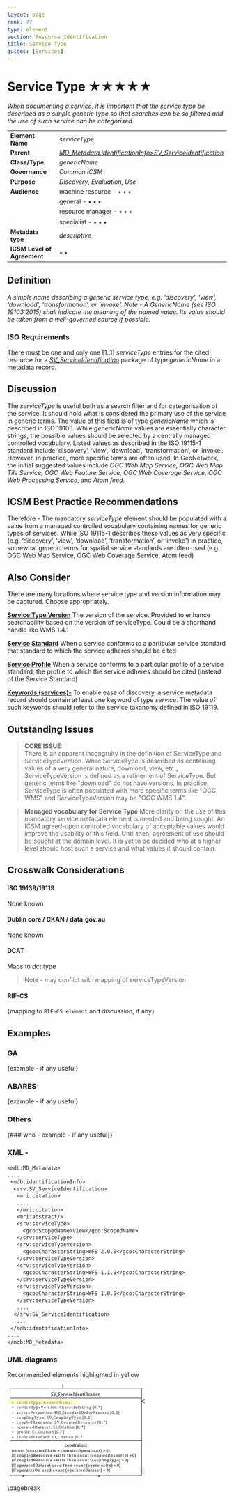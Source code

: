 ```yaml
---
layout: page
rank: 77
type: element
section: Resource Identification
title: Service Type
guides: [Services]
---
```

# Service Type ★★★★★ 

*When documenting a service, it is important that the service type be described as a simple generic type so that searches can be so filtered and the use of such service can be categorised.*

| | |
| --- | --- |
| **Element Name** | *serviceType* |
| **Parent** | *[MD_Metadata.identificationInfo>SV_ServiceIdentification](./ServiceIdentification)* |
| **Class/Type** | *genericName* |
| **Governance** | *Common ICSM* |
| **Purpose** | *Discovery, Evaluation, Use* |
| **Audience** | machine resource - ⭑ ⭑ ⭑ |
| | general - ⭑ ⭑ ⭑ |
| | resource manager - ⭑ ⭑ ⭑ |
| | specialist - ⭑ ⭑ ⭑ |
| **Metadata type** | *descriptive* |
| **ICSM Level of Agreement** | ⭑ ⭑ |

## Definition  
*A simple name describing a generic service type, e.g. ‘discovery’, ‘view’, ‘download’, ‘transformation’, or ‘invoke'. Note - A GenericName (see ISO 19103:2015) shall indicate the meaning of the named value. Its value should be taken from a well-governed source if possible.*

### ISO Requirements

There must be one and only one [1..1] *serviceType* entries for the cited resource for a *[SV_ServiceIdentification](./ServiceIdentification)* package of type *genericName* in a metadata record.

## Discussion  
The *serviceType* is useful both as a search filter and for categorisation of the service. It should hold what is considered the primary use of the service in generic terms. The value of this field is of type *genericName* which is described in ISO 19103. While *genericName* values are essentially character strings, the possible values should be selected by a centrally managed controlled vocabulary. Listed values as described in the ISO 19115-1 standard include ‘discovery’, ‘view’, ‘download’, ‘transformation’, or ‘invoke'. However, in practice, more specific terms are often used. In GeoNetwork, the initial suggested values include *OGC Web Map Service, OGC Web Map Tile Service, OGC Web Feature Service, OGC Web Coverage Service, OGC Web Processing Service*, and *Atom feed*. 


## ICSM Best Practice Recommendations 

Therefore - The mandatory *serviceType* element should be populated with a value from a managed controlled vocabulary containing names for generic types of services. While ISO 19115-1 describes these values as very specific (e.g. ‘discovery’, ‘view’, ‘download’, ‘transformation’, or ‘invoke') in practice, somewhat generic terms for spatial service standards are often used (e.g. OGC Web Map Service, OGC Web Coverage Service, Atom feed)

## Also Consider
There are many locations where service type and version information may be captured. Choose appropriately.

**[Service Type Version](./ServiceTypeVersion)** The version of the service. Provided to enhance searchability based on the version of serviceType. Could be a shorthand handle like WMS 1.4.1

**[Service Standard](./ServiceStandard)** When a service conforms to a particular service standard that standard to which the service adheres should be cited

**[Service Profile](./ServiceProfile)** When a service conforms to a particular profile of a service standard, the profile to which the service adheres should be cited (instead of the Service Standard)

**[Keywords (services)-](./Keywords)** To enable ease of discovery, a service metadata record should contain at least one keyword of type *service*. The value of such keywords should refer to the service taxonomy defined in ISO 19119.

## Outstanding Issues

> **CORE ISSUE:**  
There is an apparent incongruity in the definition of ServiceType and ServiceTypeVersion. While ServiceType is described as containing values of a very general nature, download, view, etc., ServiceTypeVersion is defined as a refinement of ServiceType. But generic terms like "download" do not have versions. In practice, ServiceType is often populated with more specific terms like "OGC WMS" and ServiceTypeVersion may be "OGC WMS 1.4".

> **Managed vocabulary for Service Type**
More clarity on the use of this mandatory service metadata element is needed and being sought. An ICSM agreed-upon controlled vocabulary of acceptable values would improve the usability of this field. Until then, agreement of use should be sought at the domain level. It is yet to be decided who at a higher level should host such a service and what values it should contain.


## Crosswalk Considerations 

#### ISO 19139/19119
None known

#### Dublin core / CKAN / data.gov.au 
None known

#### DCAT 
Maps to dct:type 
>Note - may conflict with mapping of serviceTypeVersion

#### RIF-CS
{mapping to `RIF-CS element` and discussion, if any}

## Examples

### GA
{example - if any useful}

### ABARES
{example - if any useful}

### Others
{### who - example - if any useful}}

### XML -

```
<mdb:MD_Metadata>
....
 <mdb:identificationInfo>
  <srv:SV_ServiceIdentification>
   <mri:citation>
   ....
   </mri:citation>
   <mri:abstract/>
   <srv:serviceType>
     <gco:ScopedName>view</gco:ScopedName>
   </srv:serviceType>
   <srv:serviceTypeVersion>
     <gco:CharacterString>WFS 2.0.0</gco:CharacterString>
   </srv:serviceTypeVersion>
   <srv:serviceTypeVersion>
     <gco:CharacterString>WFS 1.1.0</gco:CharacterString>
   </srv:serviceTypeVersion>
   <srv:serviceTypeVersion>
     <gco:CharacterString>WFS 1.0.0</gco:CharacterString>
   </srv:serviceTypeVersion>
   ....
  </srv:SV_ServiceIdentification>
  ....
 </mdb:identificationInfo>
....
</mdb:MD_Metadata>
```

### UML diagrams
Recommended elements highlighted in yellow

![Service Type](../images/ServiceType.png)

\pagebreak

